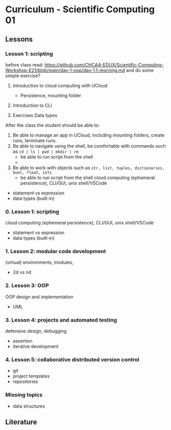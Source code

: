 # Curriculum - Scientific Computing 01 #


## Lessons ##

### Lesson 1: scripting ###

before class read:
https://github.com/CHCAA-EDUX/Scientific-Computing-Workshop-E21/blob/main/day-1-oop/day-1.1-morning.md
and do some simple exercise?

1) Introduction to cloud computing with UCloud
    - Persistence, mounting folder
2) Introduction to CLI

3) Exercises Data types


After the class the student should be able to:
1) Be able to manage an app in UCloud, including mounting folders, create runs, terminate runs.
2) Be able to navigate using the shell, be comfortable with commands such as ` cd | ls | pwd | mkdir | rm `
    - be able to run script from the shell
    - 
3) Be able to work with objects such as `str, list, tuples, dictionaries, bool, float, ints` 
    - be able to run script from the shell
cloud computing (ephemeral persistence), CLI/GUI, unix shell/VSCode

* statement vs expression
* data types (built-in)



### 0. Lesson 1: scripting ###

cloud computing (ephemeral persistence), CLI/GUI, unix shell/VSCode

* statement vs expression
* data types (built-in)

### 1. Lesson 2: modular code development

(virtual) environments, modules,

* 2d vs nd

### 2. Lesson 3: OOP

OOP design and implementation

* UML  
### 3. Lesson 4: projects and automated testing

defensive design, debugging

* assertion
* iterative development

### 4. Lesson 5: collaborative distributed version control


* git
* project templates
* repositories


### Missing topics ###

* data structures


## Literature ##
